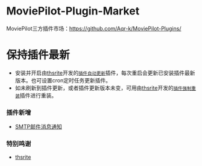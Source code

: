 # MoviePilot-Plugin-Market

MoviePilot三方插件市场：https://github.com/Aqr-k/MoviePilot-Plugins/

# 保持插件最新

- 安装并开启由[thsrite](https://github.com/thsrite)开发的[`插件自动更新`](https://github.com/thsrite/MoviePilot-Plugins)插件，每次重启会更新已安装插件最新版本。也可设置cron定时任务更新插件。
- 如未刷新到插件更新，或者插件更新版本未变，可用由[thsrite](https://github.com/thsrite)开发的[`插件强制重装`](https://github.com/thsrite/MoviePilot-Plugins)插件进行重装。

### 插件新增

- [SMTP邮件消息通知](docs/Smtpmsg.md)

### 特别鸣谢
- [thsrite](https://github.com/thsrite)
